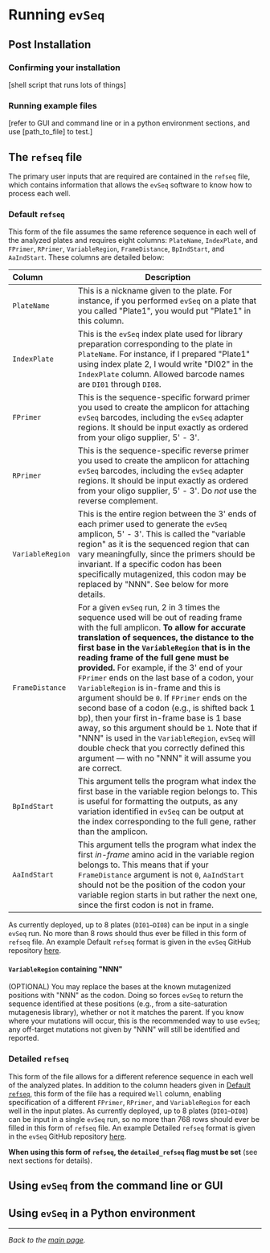 # Running `evSeq`

## Post Installation
### Confirming your installation
[shell script that runs lots of things]
### Running example files
[refer to GUI and command line or in a python environment sections, and use [path_to_file] to test.]

## The `refseq` file
The primary user inputs that are required are contained in the `refseq` file, which contains information that allows the `evSeq` software to know how to process each well.
### Default `refseq`
This form of the file assumes the same reference sequence in each well of the analyzed plates and requires eight columns: `PlateName`, `IndexPlate`, and `FPrimer`, `RPrimer`, `VariableRegion`, `FrameDistance`, `BpIndStart`, and `AaIndStart`. These columns are detailed below:

| Column | Description |
|:-------|-------------|
| `PlateName` | This is a nickname given to the plate. For instance, if you performed `evSeq` on a plate that you called "Plate1", you would put "Plate1" in this column. |
| `IndexPlate` | This is the `evSeq` index plate used for library preparation corresponding to the plate in `PlateName`. For instance, if I prepared "Plate1" using index plate 2, I would write "DI02" in the `IndexPlate` column. Allowed barcode names are `DI01` through `DI08`. |
| `FPrimer` | This is the sequence-specific forward primer you used to create the amplicon for attaching `evSeq` barcodes, including the `evSeq` adapter regions. It should be input exactly as ordered from your oligo supplier, 5' - 3'. |
| `RPrimer` | This is the sequence-specific reverse primer you used to create the amplicon for attaching `evSeq` barcodes, including the `evSeq` adapter regions. It should be input exactly as ordered from your oligo supplier, 5' - 3'. Do *not* use the reverse complement. |
| `VariableRegion` | This is the entire region between the 3' ends of each primer used to generate the `evSeq` amplicon, 5' - 3'. This is called the "variable region" as it is the sequenced region that can vary meaningfully, since the primers should be invariant. If a specific codon has been specifically mutagenized, this codon may be replaced by "NNN". See below for more details. |
| `FrameDistance` | For a given `evSeq` run, 2 in 3 times the sequence used will be out of reading frame with the full amplicon. **To allow for accurate translation of sequences, the distance to the first base in the `VariableRegion` that is in the reading frame of the full gene must be provided.**  For example, if the 3' end of your `FPrimer` ends on the last base of a codon, your `VariableRegion` is in-frame and this is argument should be `0`. If `FPrimer` ends on the second base of a codon (e.g., is shifted back 1 bp), then your first in-frame base is 1 base away, so this argument should be `1`. Note that if "NNN" is used in the `VariableRegion`, `evSeq` will double check that you correctly defined this argument — with no "NNN" it will assume you are correct. |
| `BpIndStart` | This argument tells the program what index the first base in the variable region belongs to. This is useful for formatting the outputs, as any variation identified in `evSeq` can be output at the index corresponding to the full gene, rather than the amplicon. |
| `AaIndStart` | This argument tells the program what index the first *in-frame* amino acid in the variable region belongs to. This means that if your `FrameDistance` argument is not `0`, `AaIndStart` should not be the position of the codon your variable region starts in but rather the next one, since the first codon is not in frame. |

As currently deployed, up to 8 plates (`DI01`–`DI08`) can be input in a single `evSeq` run. No more than 8 rows should thus ever be filled in this form of `refseq` file. An example Default `refseq` format is given in the `evSeq` GitHub repository [here](../../examples/refseqs/DefaultRefSeqs.csv).

#### `VariableRegion` containing "NNN"
(OPTIONAL) You may replace the bases at the known mutagenized positions with "NNN" as the codon. Doing so forces `evSeq` to return the sequence identified at these positions (e.g., from a site-saturation mutagenesis library), whether or not it matches the parent. If you know where your mutations will occur, this is the recommended way to use `evSeq`; any off-target mutations not given by "NNN" will still be identified and reported.

### Detailed `refseq`
This form of the file allows for a different reference sequence in each well of the analyzed plates. In addition to the column headers given in [Default `refseq`](#default-refseq), this form of the file has a required `Well` column, enabling specification of a different `FPrimer`, `RPrimer`, and `VariableRegion` for each well in the input plates. As currently deployed, up to 8 plates (`DI01`–`DI08`) can be input in a single `evSeq` run, so no more than 768 rows should ever be filled in this form of `refseq` file. An example Detailed `refseq` format is given in the `evSeq` GitHub repository [here](../../examples/refseqs/DetailedRefSeqs.csv).

**When using this form of `refseq`, the `detailed_refseq` flag must be set** (see next sections for details).
## Using `evSeq` from the command line or GUI

## Using `evSeq` in a Python environment


---

*Back to the [main page](../index.md).*
